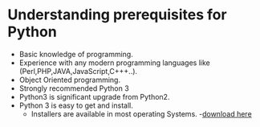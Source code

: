 # Understanding prerequisites for Python

- Basic knowledge of programming.
- Experience with any modern programming languages like (Perl,PHP,JAVA,JavaScript,C+++..).
- Object Oriented programming.
- Strongly recommended Python 3
- Python3 is significant upgrade from Python2.
- Python 3 is easy to get and install.
	- Installers are available in most operating Systems.
	-[download here](http://www.python.org/download)
